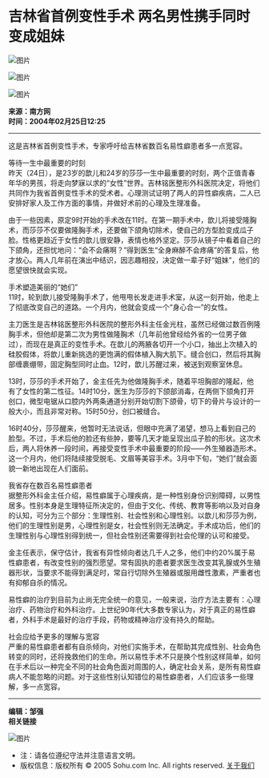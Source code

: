# 吉林省首例变性手术 两名男性携手同时变成姐妹

![图片](https://images.sohu.com/ccc.gif)

![图片](https://images.sohu.com/uiue/sohu_logo/2005/sohu_logo2.gif)

![图片](https://images.sohu.com/uiue/sohu_logo/2005/news_logo2.gif)

**来源：南方网**  
**时间：2004年02月25日12:25**  

---

这是吉林省首例变性手术，专家呼吁给吉林省数百名易性癖患者多一点宽容。

等待一生中最重要的时刻  
昨天（24日），是23岁的歆儿和24岁的莎莎一生中最重要的时刻，两个正值青春年华的男孩，将走向梦寐以求的“女性”世界。吉林铭医整形外科医院决定，将他们共同作为我省首例变性手术的受术者。心理测试证明了两人的异性癖疾病，二人已安排好家人及工作方面的事情，并做好术前的心理及生理准备。

由于一些因素，原定9时开始的手术改在11时。在第一期手术中，歆儿将接受隆胸术，而莎莎不仅要做隆胸手术，还要做下颌角切除术，使自己的方型脸变成瓜子脸。性格更趋近于女性的歆儿很安静，表情也格外坚定。莎莎从镜子中看着自己的下颌角，还担忧地问：“会不会痛啊？”得到医生“全身麻醉不会疼痛”的答复后，他才放心。两人几年前在演出中结识，因志趣相投，决定做一辈子好“姐妹”，他们的愿望很快就会实现。

手术塑造美丽的“她们”  
11时，轮到歆儿接受隆胸手术了，他甩甩长发走进手术室，从这一刻开始，他走上了彻底改变自己的道路。一个月内，他就会变成一个“身心合一”的女性。

主刀医生是吉林铭医整形外科医院的整形外科主任金光柱，虽然已经做过数百例隆胸手术，但他却是第二次为男性做隆胸术（几年前他曾经给外省的一位男子做过），而现在是真正的变性手术。在歆儿的两腋各切开一个小口，抽出上次植入的硅胶假体，将歆儿重新挑选的更饱满的假体植入胸大肌下。缝合创口，然后将其胸部缠裹绷带，固定胸型同时止血。12时，歆儿苏醒过来，被送到观察室休息。

13时，莎莎的手术开始了，金主任先为他做隆胸手术，随着平坦胸部的隆起，他有了女性的第二性征。14时10分，医生为莎莎的下颌部消毒，在两侧下颌角打开创口，微型电锯从口腔内外两条通道分别开始切割下颌骨，切下的骨片与设计的一般大小，而且非常对称。15时50分，创口被缝合。

16时40分，莎莎醒来，他暂时无法说话，但眼中充满了渴望，想马上看到自己的脸型。不过，手术后他的脸还有些肿，要等几天才能呈现出瓜子脸的形状。这次术后，两人将休养一段时间，再接受变性手术中最重要的阶段——外生殖器造形术。这一个月内，他们将陆续接受脱毛、文眉等美容手术。3月中下旬，“她们”就会面貌一新地出现在人们面前。

我省存在数百名易性癖患者  
据整形外科金主任介绍，易性癖属于心理疾病，是一种性别身份识别障碍，以男性居多。性别本身是生理特征所决定的，但由于文化、传统、教育等影响以及对自身的认知，可分为三个部分：生理性别、社会性别和心理性别。以歆儿和莎莎为例，他们的生理性别是男，心理性别是女，社会性别则无法确定。手术成功后，他们的生理性别与心理性别得到统一，但社会性别还需要得到社会伦理的认可和接受。

金主任表示，保守估计，我省有异性倾向者达几千人之多，他们中约20%属于易性癖患者，有改变性别的强烈愿望。常有固执的患者要求医生改变其乳腺或外生殖器形状，当要求不能得到满足时，常自行切除外生殖器或服用雌性激素，严重者也有抑郁自杀的情况。

易性癖的治疗到目前为止尚无完全统一的意见，一般来说，治疗方法主要有：心理治疗、药物治疗和外科治疗。上世纪90年代大多数专家认为，对于真正的易性癖者，外科手术是最好的治疗手段，药物或精神治疗没有持久的帮助。

社会应给予更多的理解与宽容  
严重的易性癖患者都有自杀倾向，对他们实施手术，在帮助其完成性别、社会角色转变的同时，还将挽救他们的生命。所以易性手术不只是换个性别这样简单，如何在手术后以一种完全不同的社会角色面对周围的人，确定社会关系，是所有易性癖病人不能忽略的问题。对于这些性别认知错位的易性癖患者，人们应该多一些理解，多一点宽容。

---

**编辑：邹强**  
**相关链接**  

![图片](https://images.sohu.com/ccc.gif)  

* 注：请各位遵纪守法并注意语言文明。  
* 版权信息：版权所有 © 2005 Sohu.com Inc. All rights reserved. [关于我们](https://www.sohu.com/about/)